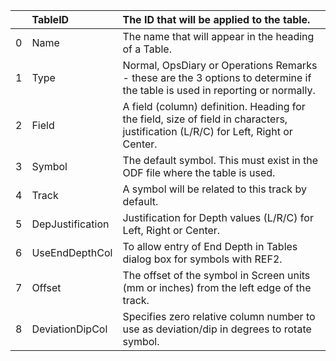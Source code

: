 |    | TableID          | The ID that will be applied to the table.                                                                                         |
|---:|:-----------------|:----------------------------------------------------------------------------------------------------------------------------------|
|  0 | Name             | The name that will appear in the heading of a Table.                                                                              |
|  1 | Type             | Normal, OpsDiary or Operations Remarks - these are the 3 options to determine if the table is used in reporting or normally.      |
|  2 | Field<nn>        | A field (column) definition. Heading for the field, size of field in characters, justification (L/R/C) for Left, Right or Center. |
|  3 | Symbol           | The default symbol. This must exist in the ODF file where the table is used.                                                      |
|  4 | Track            | A symbol will be related to this track by default.                                                                                |
|  5 | DepJustification | Justification for Depth values (L/R/C) for Left, Right or Center.                                                                 |
|  6 | UseEndDepthCol   | To allow entry of End Depth in Tables dialog box for symbols with REF2.                                                           |
|  7 | Offset           | The offset of the symbol in Screen units (mm or inches) from the left edge of the track.                                          |
|  8 | DeviationDipCol  | Specifies zero relative column number to use as deviation/dip in degrees to rotate symbol.                                        |